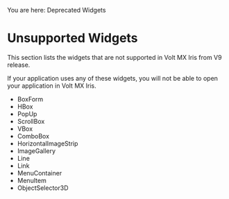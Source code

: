                               

You are here: Deprecated Widgets

Unsupported Widgets
===================

This section lists the widgets that are not supported in Volt MX Iris from V9 release.

If your application uses any of these widgets, you will not be able to open your application in Volt MX Iris.

*   BoxForm
*   HBox
*   PopUp
*   ScrollBox
*   VBox
*   ComboBox
*   HorizontalImageStrip
*   ImageGallery
*   Line
*   Link
*   MenuContainer
*   MenuItem
*   ObjectSelector3D

